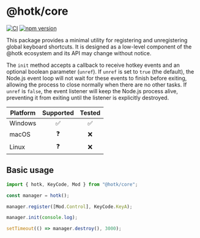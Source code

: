 # @hotk/core

[![CI](https://github.com/MiguelRiazaValverde/hotk-core/actions/workflows/CI.yml/badge.svg)](https://github.com/MiguelRiazaValverde/hotk-core/actions/workflows/CI.yml)
[![npm version](https://img.shields.io/npm/v/@hotk/core.svg)](https://www.npmjs.com/package/@hotk/core)

This package provides a minimal utility for registering and unregistering global keyboard shortcuts. It is designed as a low-level component of the @hotk ecosystem and its API may change without notice.

The `init` method accepts a callback to receive hotkey events and an optional boolean parameter (`unref`). If `unref` is set to `true` (the default), the Node.js event loop will not wait for these events to finish before exiting, allowing the process to close normally when there are no other tasks. If `unref` is `false`, the event listener will keep the Node.js process alive, preventing it from exiting until the listener is explicitly destroyed.

| Platform | Supported | Tested |
| -------- | :-------: | :----: |
| Windows  |    ✅     |   ✅   |
| macOS    |    ❓     |   ❌   |
| Linux    |    ❓     |   ❌   |

## Basic usage

```js
import { hotk, KeyCode, Mod } from "@hotk/core";

const manager = hotk();

manager.register([Mod.Control], KeyCode.KeyA);

manager.init(console.log);

setTimeout(() => manager.destroy(), 3000);
```
